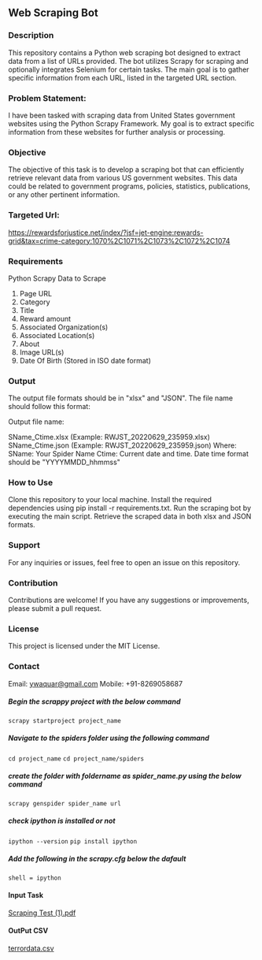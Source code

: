 ## Web Scraping Bot

### Description
This repository contains a Python web scraping bot designed to extract data from a list of URLs provided. The bot utilizes Scrapy for scraping and optionally integrates Selenium for certain tasks. The main goal is to gather specific information from each URL, listed in the targeted URL section.

### Problem Statement:
I have been tasked with scraping data from United States government websites using the Python Scrapy Framework. My goal is to extract specific information from these websites for further analysis or processing.

### Objective
The objective of this task is to develop a scraping bot that can efficiently retrieve relevant data from various US government websites. This data could be related to government programs, policies, statistics, publications, or any other pertinent information.

### Targeted Url: 
https://rewardsforjustice.net/index/?jsf=jet-engine:rewards-grid&tax=crime-category:1070%2C1071%2C1073%2C1072%2C1074

### Requirements
Python
Scrapy
Data to Scrape
  1) Page URL
  2) Category
  3) Title
  4) Reward amount
  4) Associated Organization(s)
  5) Associated Location(s)
  6) About
  7) Image URL(s)
  8) Date Of Birth (Stored in ISO date format)

### Output
The output file formats should be in "xlsx" and "JSON". The file name should follow this format:

Output file name:

SName_Ctime.xlsx (Example: RWJST_20220629_235959.xlsx)
SName_Ctime.json (Example: RWJST_20220629_235959.json)
Where:
SName: Your Spider Name
Ctime: Current date and time. Date time format should be "YYYYMMDD_hhmmss"

### How to Use
Clone this repository to your local machine.
Install the required dependencies using pip install -r requirements.txt.
Run the scraping bot by executing the main script.
Retrieve the scraped data in both xlsx and JSON formats.

### Support
For any inquiries or issues, feel free to open an issue on this repository.

### Contribution
Contributions are welcome! If you have any suggestions or improvements, please submit a pull request.

### License
This project is licensed under the MIT License.

### Contact
Email: ywaquar@gmail.com
Mobile: +91-8269058687


##### Begin the scrappy project with the below command
`scrapy startproject project_name`

##### Navigate to the spiders folder using the following command
`cd project_name`
`cd project_name/spiders`

##### create the folder with foldername as spider_name.py using the below command
`scrapy genspider spider_name url`

##### check ipython is installed or not
`ipython --version`
`pip install ipython`

##### Add the following in the scrapy.cfg below the dafault
`shell = ipython`

#### Input Task

[Scraping Test (1).pdf](https://github.com/user-attachments/files/16621102/Scraping.Test.1.pdf)

#### OutPut CSV
[terrordata.csv](https://github.com/user-attachments/files/16621110/terrordata.csv)
